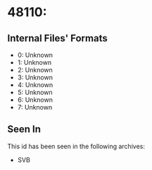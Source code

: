 # 48110: 

## Internal Files' Formats
- 0: Unknown
- 1: Unknown
- 2: Unknown
- 3: Unknown
- 4: Unknown
- 5: Unknown
- 6: Unknown
- 7: Unknown

## Seen In

This id has been seen in the following archives:  

- SVB  
